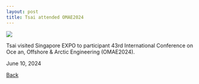 ```yaml
---
layout: post
title: Tsai attended OMAE2024
---
```


<img src="https://raw.githubusercontent.com/FiniteTsai/FiniteTsai.github.io/master/images/posts/20241.jpg">

Tsai visited Singapore EXPO to participant 43rd International Conference on Oce an, Offshore & Arctic Engineering (OMAE2024).

June 10, 2024

[Back](https://finitetsai.github.io/)
